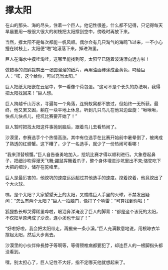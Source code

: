 # 撑太阳

在山的那头、海的尽头，住着一个巨人。他记性很差，什么都不记得，只记得每天早晨要用一根很大很大的树枝把太阳撑到空中，傍晚时再放下来。

当然，撑太阳不是每次都能一帆风顺。偶尔会有几只淘气的海鸥飞过来，一不小心撞在树枝上，太阳便“啪”地滚落下来，掉进海里。

巨人在海水中摸哇淘哇，这哪里能找到呀，太阳早已随着波涛漂向远方啦！

做错事的海鸥裁剪出一张圆溜溜的纸片，再用油画棒涂成金黄色，叼给巨人：“喏，这个给你，可以充当太阳。”

巨人把纸太阳嵌在云层中，乍一看像个荷包蛋。“这可不是个长久的办法啊，我得把太阳找回来！”巨人想。

巨人跨越千山万水，寻遍每一个角落，连蚂蚁窝都不放过，但始终一无所获。最终，他又累又困，躺在一块平地上休息，听到几只鸟儿在他耳边盘旋：“啾啾啾，快点儿快点儿，挖坑比赛要开始了！”

巨人暂时把找太阳这件事抛到脑后，跟着鸟儿去看热闹了。

沙漠里，参赛选手个个热情高涨。其中有位选手在比赛开始前中暑晕倒了，被烤成了熟透的红螃蟹。这下糟了，少了一名选手，就少了一份热闹可看哪！

“我来顶替螃蟹。”巨人自告奋勇地加入，挖坑比赛才得以顺利进行。大象卷起鼻子，把细沙吹得漫天飞舞;鼹鼠挥舞着爪子，整个身体埋进沙坑里出不来;骆驼吃下大把的细沙，储存在驼峰里。

巨人是最厉害的，他挖坑的速度远远超过其他选手的速度。挖着挖着，他竟挖出了个大火球。

咦，是个太阳？大家望望天上的太阳，又瞧瞧巨人手里的火球，不禁发出疑问：“怎么有两个太阳？”巨人一拍脑门，像打了个响雷：“可算找到你啦！”

狐狸族长却哭得稀里哗啦，眼泪鼻涕淹没了巨人的脚背：“都是这个该死的太阳，不仅把草原烤成了沙漠，连小溪也干涸了！”

“好啦好啦，我会把太阳带走，再搬来一条小溪。”巨人充满歉意地说，用根晾衣竿撑起太阳，然后大步离去。

沙漠里的小伙伴伸長脖子等啊等，等得颈椎病都要犯了，却连巨人的一根脚指头都没看到。

嘿，别太担心了，巨人记性不大好，指不定哪天他就想起来了。
